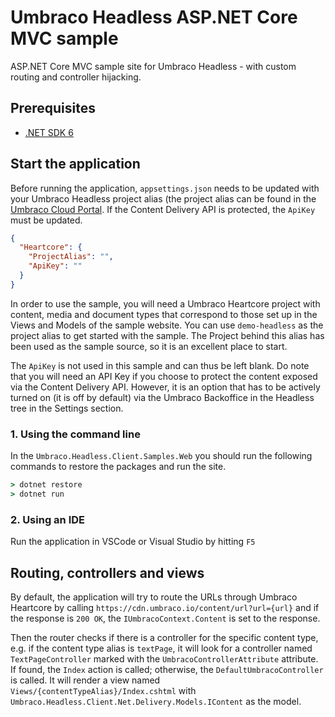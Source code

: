 # Umbraco Headless ASP.NET Core MVC sample

ASP.NET Core MVC sample site for Umbraco Headless - with custom routing and controller hijacking.

## Prerequisites

- [.NET SDK 6](https://dotnet.microsoft.com/en-us/download/dotnet/6.0)

## Start the application

Before running the application,  `appsettings.json` needs to be updated with your Umbraco Headless project alias (the project alias can be found in the [Umbraco Cloud Portal](https://www.s1.umbraco.io). If the Content Delivery API is protected, the `ApiKey` must be updated.

```json
{
  "Heartcore": {
    "ProjectAlias": "",
    "ApiKey": ""
  }
}
```

In order to use the sample, you will need a Umbraco Heartcore project with content, media and document types that correspond to those set up in the Views and Models of the sample website. You can use `demo-headless` as the project alias to get started with the sample. The Project behind this alias has been used as the sample source, so it is an excellent place to start.

The `ApiKey` is not used in this sample and can thus be left blank. Do note that you will need an API Key if you choose to protect the content exposed via the Content Delivery API. However, it is an option that has to be actively turned on (it is off by default) via the Umbraco Backoffice in the Headless tree in the Settings section.

### 1. Using the command line

In the `Umbraco.Headless.Client.Samples.Web` you should run the following commands to restore the packages and run the site.

```bat
> dotnet restore
> dotnet run
```

### 2. Using an IDE

Run the application in VSCode or Visual Studio by hitting `F5`

## Routing, controllers and views

By default, the application will try to route the URLs through Umbraco Heartcore by calling `https://cdn.umbraco.io/content/url?url={url}` and if the response is `200 OK`, the `IUmbracoContext.Content` is set to the response.

Then the router checks if there is a controller for the specific content type, e.g. if the content type alias is `textPage`, it will look for a controller named `TextPageController` marked with the `UmbracoControllerAttribute` attribute. If found, the `Index` action is called; otherwise, the `DefaultUmbracoController` is called. It will render a view named `Views/{contentTypeAlias}/Index.cshtml` with `Umbraco.Headless.Client.Net.Delivery.Models.IContent` as the model.
